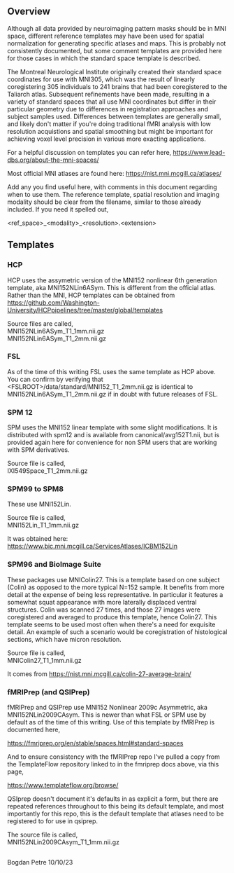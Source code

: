 ## Overview

Although all data provided by neuroimaging pattern masks should be in MNI 
space, different reference templates may have been used for spatial 
normalization for generating specific atlases and maps. This is probably
not consistently documented, but some comment templates are provided here
for those cases in which the standard space template is described.

The Montreal Neurological Institute originally created their standard space
coordinates for use with MNI305, which was the result of linearly coregistering
305 individuals to 241 brains that had been coregistered to the Taliarch atlas.
Subsequent refinements have been made, resulting in a variety of standard
spaces that all use MNI coordinates but differ in their particular geometry due
to differences in registration approaches and subject samples used. Differences 
between templates are generally small, and likely don't matter if you're doing
traditional fMRI analysis with low resolution acquistions and spatial smoothing
but might be important for achieving voxel level precision in various more
exacting applications.

For a helpful discussion on templates you can refer here,
https://www.lead-dbs.org/about-the-mni-spaces/

Most official MNI atlases are found here: https://nist.mni.mcgill.ca/atlases/

Add any you find useful here, with comments in this document regarding when to use them.
The reference template, spatial resolution and imaging modality should be clear from the
filename, similar to those already included. If you need it spelled out,

\<ref_space\>\_\<modality\>\_\<resolution\>\.\<extension\>

## Templates

### HCP
HCP uses the assymetric version of the MNI152 nonlinear 6th generation template, aka MNI152NLin6ASym. This is different from the official atlas. Rather than the MNI, HCP templates can be obtained from 
https://github.com/Washington-University/HCPpipelines/tree/master/global/templates

Source files are called, <br />
MNI152NLin6ASym_T1_1mm.nii.gz <br />
MNI152NLin6ASym_T1_2mm.nii.gz

### FSL

As of the time of this writing FSL uses the same template as HCP above. You can
confirm by verifying that \<FSLROOT\>/data/standard/MNI152_T1_2mm.nii.gz is 
identical to MNI152NLin6ASym_T1_2mm.nii.gz if in doubt with future releases of
FSL.

### SPM 12
SPM uses the MNI152 linear template with some slight modifications. It is 
distributed with spm12 and is available from canonical/avg152T1.nii, but is 
provided again here for convenience for non SPM users that are working with 
SPM derivatives. 

Source file is called, <br />
IXI549Space_T1_2mm.nii.gz

### SPM99 to SPM8
These use MNI152Lin.

Source file is called, <br />
MNI152Lin_T1_1mm.nii.gz

It was obtained here:
https://www.bic.mni.mcgill.ca/ServicesAtlases/ICBM152Lin

### SPM96 and BioImage Suite
These packages use MNIColin27. This is a template based on one subject (Colin) as opposed to the more typical N=152 sample.
It benefits from more detail at the expense of being less representative. In particular it features a somewhat squat 
appearance with more laterally displaced ventral structures. Colin was scanned 27 times, and those 27 images were 
coregistered and averaged to produce this template, hence Colin27. This template seems to be used most often when there's
a need for exquisite detail. An example of such a scenario would be coregistration of histological sections, which have
micron resolution.

Source file is called, <br />
MNIColin27_T1_1mm.nii.gz

It comes from https://nist.mni.mcgill.ca/colin-27-average-brain/

### fMRIPrep (and QSIPrep)
fMRIPrep and QSIPrep use MNI152 Nonlinear 2009c Asymmetric, aka MNI152NLin2009CAsym. This is newer than what FSL or SPM use by default as of the time of this writing. Use of this template by fMRIPrep is documented here, 

https://fmriprep.org/en/stable/spaces.html#standard-spaces

And to ensure consistency with the fMRIPrep repo I've pulled a copy from the TemplateFlow repository linked to in the fmriprep docs above, via this page,

https://www.templateflow.org/browse/

QSIprep doesn't document it's defaults in as explicit a form, but there are repeated references throughout to this being its default template, and most importantly for this repo, this is the default template that atlases need to be registered to for use in qsiprep.

The source file is called, <br />
MNI152NLin2009CAsym_T1_1mm.nii.gz

##
Bogdan Petre 10/10/23
